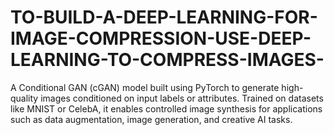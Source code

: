 # TO-BUILD-A-DEEP-LEARNING-FOR-IMAGE-COMPRESSION-USE-DEEP-LEARNING-TO-COMPRESS-IMAGES-
A Conditional GAN (cGAN) model built using PyTorch to generate high-quality images conditioned on input labels or attributes. Trained on datasets like MNIST or CelebA, it enables controlled image synthesis for applications such as data augmentation, image generation, and creative AI tasks.
